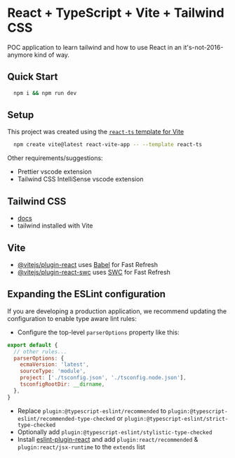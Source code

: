 # React + TypeScript + Vite + Tailwind CSS

POC application to learn tailwind and how to use React in an it's-not-2016-anymore kind of way.

## Quick Start
```bash
  npm i && npm run dev
```

## Setup
This project was created using the [`react-ts` template for Vite](https://vitejs.dev/guide/#scaffolding-your-first-vite-project)
```bash
  npm create vite@latest react-vite-app -- --template react-ts
```

Other requirements/suggestions:
* Prettier vscode extension
* Tailwind CSS IntelliSense vscode extension


## Tailwind CSS
* [docs](https://tailwindcss.com/docs/installation)
* tailwind installed with Vite


## Vite
- [@vitejs/plugin-react](https://github.com/vitejs/vite-plugin-react/blob/main/packages/plugin-react/README.md) uses [Babel](https://babeljs.io/) for Fast Refresh
- [@vitejs/plugin-react-swc](https://github.com/vitejs/vite-plugin-react-swc) uses [SWC](https://swc.rs/) for Fast Refresh

## Expanding the ESLint configuration

If you are developing a production application, we recommend updating the configuration to enable type aware lint rules:

- Configure the top-level `parserOptions` property like this:

```js
export default {
  // other rules...
  parserOptions: {
    ecmaVersion: 'latest',
    sourceType: 'module',
    project: ['./tsconfig.json', './tsconfig.node.json'],
    tsconfigRootDir: __dirname,
  },
}
```

- Replace `plugin:@typescript-eslint/recommended` to `plugin:@typescript-eslint/recommended-type-checked` or `plugin:@typescript-eslint/strict-type-checked`
- Optionally add `plugin:@typescript-eslint/stylistic-type-checked`
- Install [eslint-plugin-react](https://github.com/jsx-eslint/eslint-plugin-react) and add `plugin:react/recommended` & `plugin:react/jsx-runtime` to the `extends` list
